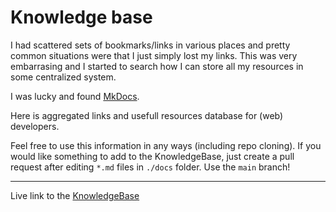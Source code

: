 # Knowledge base

I had scattered sets of bookmarks/links in various places and pretty common situations were that I just simply lost my links. This was very embarrasing and I started to search how I can store all my resources in some centralized system.

I was lucky and found [MkDocs](https://www.mkdocs.org/).

Here is aggregated links and usefull resources database for (web) developers.

Feel free to use this information in any ways (including repo cloning). If you would like something to add to the KnowledgeBase, just create a pull request after editing `*.md` files in `./docs` folder. Use the `main` branch!

- - -

Live link to the [KnowledgeBase](https://dainiuxt.github.io/kb/)
